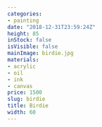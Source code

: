 ```yaml
---
categories:
- painting
date: "2018-12-31T23:59:24Z"
height: 85
inStock: false
isVisible: false
mainImage: birdie.jpg
materials:
- acrylic
- oil
- ink
- canvas
price: 1500
slug: birdie
title: Birdie
width: 60
---
```


